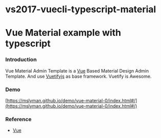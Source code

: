 # vs2017-vuecli-typescript-material
# Vue Material example with typescript

### Introduction
Vue Material Admin Template is a [Vue](https://vuejs.org/index.html/) Based Material Design Admin Template.
And use [Vuetifyjs](https://vuetifyjs.com/) as base framework.
Vuetify is Awesome.

### Demo
[https://mslyman.github.io/demo/vue-material-0/index.html#/](https://mslyman.github.io/demo/vue-material-0/index.html#/) 

### Reference

* [Vue](https://vuejs.org/index.html/)
